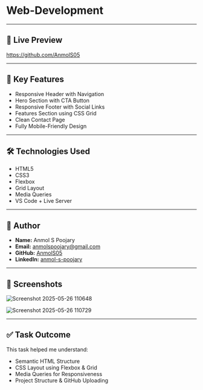 # Web-Development

---

## 🚀 Live Preview

https://github.com/AnmolS05

---

## 📌 Key Features

- Responsive Header with Navigation
- Hero Section with CTA Button
- Responsive Footer with Social Links
- Features Section using CSS Grid
- Clean Contact Page
- Fully Mobile-Friendly Design

---

## 🛠 Technologies Used

- HTML5
- CSS3
- Flexbox
- Grid Layout
- Media Queries
- VS Code + Live Server

---

## 👤 Author

- **Name:** Anmol S Poojary  
- **Email:** anmolspoojary@gmail.com  
- **GitHub:** [AnmolS05](https://github.com/AnmolS05)  
- **LinkedIn:** [anmol-s-poojary](https://www.linkedin.com/in/anmol-s-poojary/)

---

## 📸 Screenshots

![Screenshot 2025-05-26 110648](https://github.com/user-attachments/assets/61d0c854-b207-4fa8-9d8c-e7ff08a9befc)

![Screenshot 2025-05-26 110729](https://github.com/user-attachments/assets/e236e595-b502-43c9-8ddb-87c5d80b7ab5)




---
## ✅ Task Outcome

This task helped me understand:
- Semantic HTML Structure
- CSS Layout using Flexbox & Grid
- Media Queries for Responsiveness
- Project Structure & GitHub Uploading
